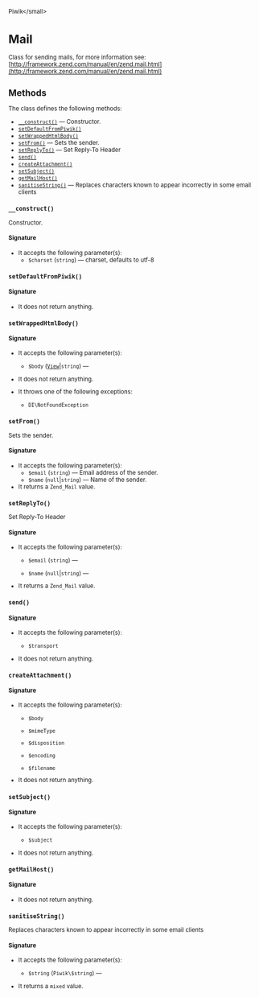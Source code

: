 <small>Piwik\</small>

Mail
====

Class for sending mails, for more information see: [http://framework.zend.com/manual/en/zend.mail.html](http://framework.zend.com/manual/en/zend.mail.html)

Methods
-------

The class defines the following methods:

- [`__construct()`](#__construct) &mdash; Constructor.
- [`setDefaultFromPiwik()`](#setdefaultfrompiwik)
- [`setWrappedHtmlBody()`](#setwrappedhtmlbody)
- [`setFrom()`](#setfrom) &mdash; Sets the sender.
- [`setReplyTo()`](#setreplyto) &mdash; Set Reply-To Header
- [`send()`](#send)
- [`createAttachment()`](#createattachment)
- [`setSubject()`](#setsubject)
- [`getMailHost()`](#getmailhost)
- [`sanitiseString()`](#sanitisestring) &mdash; Replaces characters known to appear incorrectly in some email clients

<a name="__construct" id="__construct"></a>
<a name="__construct" id="__construct"></a>
### `__construct()`

Constructor.

#### Signature

-  It accepts the following parameter(s):
    - `$charset` (`string`) &mdash;
       charset, defaults to utf-8

<a name="setdefaultfrompiwik" id="setdefaultfrompiwik"></a>
<a name="setDefaultFromPiwik" id="setDefaultFromPiwik"></a>
### `setDefaultFromPiwik()`

#### Signature

- It does not return anything.

<a name="setwrappedhtmlbody" id="setwrappedhtmlbody"></a>
<a name="setWrappedHtmlBody" id="setWrappedHtmlBody"></a>
### `setWrappedHtmlBody()`

#### Signature

-  It accepts the following parameter(s):
    - `$body` ([`View`](../Piwik/View.md)|`string`) &mdash;
      
- It does not return anything.
- It throws one of the following exceptions:
    - `DI\NotFoundException`

<a name="setfrom" id="setfrom"></a>
<a name="setFrom" id="setFrom"></a>
### `setFrom()`

Sets the sender.

#### Signature

-  It accepts the following parameter(s):
    - `$email` (`string`) &mdash;
       Email address of the sender.
    - `$name` (`null`|`string`) &mdash;
       Name of the sender.
- It returns a `Zend_Mail` value.

<a name="setreplyto" id="setreplyto"></a>
<a name="setReplyTo" id="setReplyTo"></a>
### `setReplyTo()`

Set Reply-To Header

#### Signature

-  It accepts the following parameter(s):
    - `$email` (`string`) &mdash;
      
    - `$name` (`null`|`string`) &mdash;
      
- It returns a `Zend_Mail` value.

<a name="send" id="send"></a>
<a name="send" id="send"></a>
### `send()`

#### Signature

-  It accepts the following parameter(s):
    - `$transport`
      
- It does not return anything.

<a name="createattachment" id="createattachment"></a>
<a name="createAttachment" id="createAttachment"></a>
### `createAttachment()`

#### Signature

-  It accepts the following parameter(s):
    - `$body`
      
    - `$mimeType`
      
    - `$disposition`
      
    - `$encoding`
      
    - `$filename`
      
- It does not return anything.

<a name="setsubject" id="setsubject"></a>
<a name="setSubject" id="setSubject"></a>
### `setSubject()`

#### Signature

-  It accepts the following parameter(s):
    - `$subject`
      
- It does not return anything.

<a name="getmailhost" id="getmailhost"></a>
<a name="getMailHost" id="getMailHost"></a>
### `getMailHost()`

#### Signature

- It does not return anything.

<a name="sanitisestring" id="sanitisestring"></a>
<a name="sanitiseString" id="sanitiseString"></a>
### `sanitiseString()`

Replaces characters known to appear incorrectly in some email clients

#### Signature

-  It accepts the following parameter(s):
    - `$string` (`Piwik\$string`) &mdash;
      
- It returns a `mixed` value.

